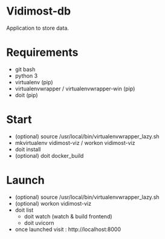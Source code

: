 Vidimost-db
===========

Application to store data.


Requirements
============

* git bash
* python 3
* virtualenv (pip)
* virtualenvwrapper / virtualenvwrapper-win (pip)
* doit (pip)


Start
=====

* (optional) source /usr/local/bin/virtualenvwrapper_lazy.sh
* mkvirtualenv vidimost-viz / workon vidimost-viz
* doit install
* (optional) doit docker_build


Launch
======

* (optional) source /usr/local/bin/virtualenvwrapper_lazy.sh
* (optional) workon vidimost-viz
* doit list
    * doit watch (watch & build frontend)
    * doit uvicorn
* once launched visit : http://localhost:8000